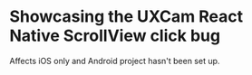 # Showcasing the UXCam React Native ScrollView click bug

Affects iOS only and Android project hasn't been set up.

